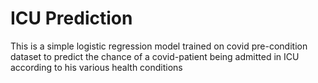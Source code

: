 # ICU Prediction
This is a simple logistic regression model trained on covid pre-condition dataset to predict the chance of a covid-patient being admitted in ICU according to his various health conditions
